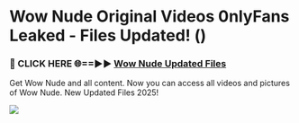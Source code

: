 # Wow Nude Original Videos 0nlyFans Leaked - Files Updated! ()

<h3>🔴 CLICK HERE 🌐==►► <a href="https://tinyurl.com/2p9ay9w9" rel="nofollow">Wow Nude Updated Files</a></h3>

Get Wow Nude and all content. Now you can access all videos and pictures of Wow Nude. New Updated Files 2025!

[![](https://i.imgur.com/KQgVmj3.gif)](https://tinyurl.com/2p9ay9w9)
